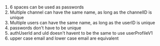 1. 6 spaces can be used as passwords 
2. Multiple channel can have the same name, as long as the channelID is unique
3. Multiple users can have the same name, as long as the userID is unique 
4. passwords don't have to be unique 
5. authUserId and uId doesn't havent to be the same to use userProfileV1
6. upper case email and lower case email are equivalent